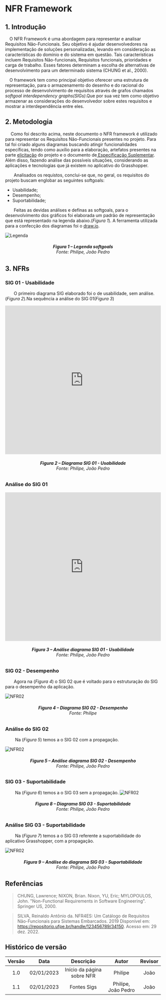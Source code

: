 # NFR Framework

## 1. Introdução

<p> &emsp;O NFR Framework é uma abordagem para representar e analisar Requisitos Não-Funcionais. Seu objetivo é ajudar desenvolvedores na implementação de soluções personalizadas, levando em consideração as características do domínio e do sistema em questão. Tais características incluem Requisitos Não-funcionais, Requisitos funcionais, prioridades e carga de trabalho. Esses fatores determinam a escolha de alternativas de desenvolvimento para um determinado sistema (CHUNG et al., 2000).</p>

<p> &emsp;O framework tem como principal objetivo oferecer uma estrutura de representação, para o armazenamento do desenho e do racional do processo de desenvolvimento de requisitos através de grafos chamados <i>softgoal interdependency graphs(SIGs)</i>.Que por sua vez tem como objetivo armazenar as considerações do desenvolvedor sobre estes requisitos e mostrar a interdependência entre eles.</p>

## 2. Metodologia

<p> &emsp; Como foi descrito acima, neste documento o NFR framework é utilizado para representar os Requisitos Não-Funcionais presentes no projeto. Para tal foi criado alguns diagramas buscando atingir funcionalidades específicas, tendo como auxílio para a elaboração, artefatos presentes na parte <a href="https://requisitos-de-software.github.io/2022.2-Grasshopper/elicitacao/perfil-do-usuario/">elicitação</a> do projeto e o documento de<a href ="https://requisitos-de-software.github.io/2022.2-Grasshopper/modelagem/especificao-suplementar/"> Especificação Suplementar</a>. Além disso, fazendo análise das possíveis situações, considerando as aplicações e tecnologias que já existem no aplicativo do Grasshopper.</p>

&emsp;&emsp;Analisados os requistos, conclui-se que, no geral, os requisitos do projeto buscam englobar as seguintes softgoals:

- Usabilidade;
- Desempenho;
- Suportabilidade;

&emsp;&emsp;Feitas as devidas análises e definas as softgoals, para o desenvolvimento dos gráficos foi elaborada um padrão de representação que está representado na legenda abaixo.(<i>Figura 1</i>). A ferramenta utilizada para a confecção dos diagramas foi o <a href="https://app.diagrams.net">draw.io</a>.

![Legenda](../assest/legenda1.jpeg)
<figcaption align='center'>
 <h6> <b>Figura 1 – Legenda <i>softgoals</i></b><br>
  Fonte: Philipe, João Pedro </h6>
</figcaption>

## 3. NFRs

### SIG 01 - Usabilidade

&emsp;&emsp;O primeiro diagrama SIG elaborado foi o de usabilidade, sem análise.(<i>Figura 2</i>).Na sequência a análise do SIG 01(<i>Figura 3</i>)
<iframe frameborder="0" style="width:100%;height:480px;" src="https://viewer.diagrams.net/?tags=%7B%7D&highlight=0000ff&edit=puts00090998907890709790&layers=1&nav=1&title=Diagrama%20NFR2.drawio#R7V1rc9u20v41nmk%2FSIMLARAf4zhJc9KkbuK%2B7cmXM5REy0wkUaEox8mvfwHeJIJLiZR5k2vPJDYpChKwi91nr7igL5cPbwJnfffen7mLC4JmDxf06oIQymyhfuk7P%2BI7mGES35kH3iy5t7vxyfvpJjdRcnfrzdxN7sHQ9xeht87fnPqrlTsNc%2FecIPC%2F5x%2B79Rf5T107c7dw49PUWRTv%2Fu3NwrvkLkZo98Jvrje%2FSz7aZskLSyd9OLmxuXNm%2Fve9W%2FTVBX0Z%2BH4Y%2F7V8eOku9Oql63L19%2FrOv7oN0fX6ehrc%2Ffwv%2Bvl1FA%2F2us5bsikE7ipsdmiaTC38ka6XO1PLl1yu%2FJX6dRn429XM1cMgdeUH4Z0%2F91fO4nffX6ubWN384obhj4T4zjb01a27cLlIXnUfvPAf%2Ffax5Mnlf6NLkVxdPSSDRxc%2F9i6u3cBbuqEbpPdWYfAjHstKL%2BOxcHq5Gyy6%2BrF%2FVRxu9kIz2W6y6s5rb7FIXr%2F1V%2BFrZ%2Bkt9Cg36q0btVof3O%2Fq%2F4%2F%2B0lmpRyoSJyHixt8GU%2FfAczzZI04wdw%2BNxxLSaXrtcXpC%2Bzeur6YZ%2FFAPBO7CCb37%2FHZwkl01z57bcY76I2GeGoxkdcxIwiI5TrIFf%2Balk3lJDIqXWMe8ZLG8VJLWo3iJWdLgJkL%2BXfxk2YPiJ5ow1L2z2CYfVeCwx7PTEWrt2I1aVl50MVyb3bqnPa1KfDow4ovjxG9FvFTnB47z%2FCDOgh%2FsqsIANc0PyVuvfU%2FNhKDEVhlhRBJaJ7aK4lk0Rns%2FFssPGk8yGcfgs%2ByLPYL15CA4baNIFKZPTBfOZuNN09vJY7gXFuqOMyxpjzGWiCOKOcKI5viEYqW0Cba4Mv4oIVzkPyDm8Ca45O07tPzo%2F%2B9mtbS%2F3rz7EL5lXx5GqXmZE1CXIOf87kyUeZ4jvrPw5itNV0USLQ0u790g9JT5%2ByJ5YenNZouIz9yN99OZRONptljrCUVTZJcX7CrhgITLIsRSmSP0Z7oPOeok5nzyeTsj%2BijzxJumyAMpLdGYYGbn6Jd85Klckj7i395u3FYEgVUBgBR3MYhVOWE5ZUFqq4o9pIpic3yHVDnNoGsdpDpgNMIripjvO99Q6gC62%2FMKpfceKYmkZGOW11FK7lRSSoWxsFJnhcG4MVhzsgtm7J7AVU6lJYPu67Mq5tPePkg21W4fnGav7SG6%2FCa1hX0GiM6qjOjkoBA%2BI%2BfLhN1TOfUbHncKWcOiMu%2BHyjXECKXUcPxQ%2BzzUaeoAPM4UA9v69kCZIlMFLK8JZHo5ZEWQEvk4uBpWDEJUQSM9wGxCDZht7%2FDGwOUCrsoJg4LZglEDGVN0Gsi2kTlSZq93BLExxgOAN%2BVuo84RzlFexLhx5FLqV%2BJsjARmXAjCcQpREk6xEB4jbjEsbSK4JN06HzGmz3xTS9hlfFOBw9igFB9OSduA5hMoH52SpH40ouHA%2BoBNYZzSdCCaD9vc0Fc4Nfjqqj6FWsyhkDFU26qPdJMJUNOQ38m0ncTqJ4CCSeUMj96MeTjmAWEatTro3xz5SNj9UOiDIssIcZLHiY32Yx%2BYVrHRod2Vs7d3CgXbeZUi6UnG1J6JzvOpZJimGnDIRjrGVX02ld213aioEWbYUCxMZnfqaqkRRoXRrMJobSsqq4qNdozHS%2FPREK%2FvfuiBIWlVt9HQQNOISNPK54KezJFSGoNZvHOGrBITmSvgtG6DVSorxVJVp0wx0%2B0ibDHGfPeTvLzHIVgSpQyKXILNd5LHo5pDTrCDQmCx8NabCGDeOWs3kgX%2BVg16%2Bf3OC91PayfaY98DZ52XDg0SKeMNk0yl5BBjA3YYC4oBYggboASWj1%2F6mzc%2FxefLf27WP39fB973qbz%2B9iZNPz%2B09Ck8jKDktb%2FxQs%2FXMHHih6G%2FBPBj6Bs0SEm2fJjrYpnxxFFCfOwEmXvjxWoeg8wxwxaxmcUERozEeEKJ%2F%2BxlKThFVD1ic4X6GImsmNBJvtHI1ojG2azjephb70FbN%2F2ywIgqNST3fvIpVCNCxjbd%2FVg2tD95kSWyOqHGdyMkAflCfezlzLvPsQb%2FttU1PJdqKcJRYla80EIrtiyy19Vf8%2BR3NM7EvKEpBI6sXxhtIgNDD4zl%2BqE47F8bZ%2BIt1JyS0dSs4wHzH7JZK1Kf%2FCHOzN0bPx4rP766XZiYuhctWnrX2Fp64fJb5bjJpc3w%2BMvmrLmFexuW7kX1dafean4T2fUjq%2B89QY00tONC0QJAjBmaaM4ryCp4gAcMAoREeRlj0QwV7C0qpaCmaUvJV1nUQWh5WkKHgygb824XE0qM3BPSkHg9TRqqJQOkYUGSXwfuvbu6eEkvXojof%2BqrN%2BdkJiQcS%2BQo9IVNUdrnbF1lj27am9qT1BLVt9WDsaXSUDQBwDKgF3h7eqGCoTJgvTDSmfx5zcAsSDNYHACc7Qkzei72Hy%2BhROmKE2kXebZbTQF62PqUnS%2F95VoZbBFij0A10m7mJ6ootBLceJvQXTp6ouqfvrPcrmb6d%2BA6i3PUIkHMuL2okdp7cITzMg9QIxR3q0YqpNsNWo1YzFAj1AbVyC4HrCNFUiViNgRFIkpoUa5ICAMWuGNVgpEcnC5Z3blT7WpCG3er117bHpcvJgtv6p%2BjZC2NyXchWutzZV4MQDIgE6MdeW4qSIBBi1ZmG%2F5hKSDXDaSwWsSQUKXtEOWqXUKIchvTInlw0LuMxdBa9yljPzmTSMBOncCZauGkvTtXGy2dtAvEWWp6riabdV5gPiEQv%2FEnQQTdNWduN9toBXDgnacLqFcVU3uDjrCRt4UJpGW6BfC8QtbKsLWMAeAtBupuiQHRh2wzJ6NB4VchHH2yotmEgf8162WIa6UrHicOLyNPue5hgLZhkLZB7S340BD9R1fJqZ%2BOVjhOHE7AC2%2Bjpe%2FMaVHc9jllb3XrB0tnFzu5ZO4Tnao%2FCb1W6fgkfV71RUuG2BP5TmzIeyABpWm3pzTJmStNTg1HIqXQqmICer0s1NrKgo2QOtvTrxbe1Au1xIZtgUmQPhm437bexgsP4%2Bbd83VFwtPc%2FKSEgw9knJmbXwBc2ilglv24ZUrXrn5erenxtsaiuPelKNn6u6dbgHBVemQNEzPL%2BuagMHhbWh1iaLAkC1eI5vSy%2FgDXVyVJ%2Bfqn651FfqwxAZRgayS4f02W8rc%2FX%2FqjL%2FarD%2BzNzYS%2BGvUTT0u5t6xurTpXM25IF0JtSL5YGJQv3CrUXDS2tG1G1JoSLgd5orpoIVzmqCAhT1PHnF1unneA7LQtal9NdV0vQd%2B2%2Bv%2BN%2B8VZFpHarSaZp0iiyeX4xQf2vabnBv66cZg2xcRGhhfZVfnte%2FZQS6YfOIu2vaWHlu7xwhkXatyycv79FSXQipLW5DJkTHcmGH73Jm4w26uI2G1bRRfHtASdhdo%2FkYFoPFzweb2u7QsbosDoxFo8uNNqyIt8eAUMrtAuhcXgqgSaEcxZx4k04gLY5K1FmmFegUTIE4V2NM%2FlFgX9od1CO7DNVHf1Gm6w0b1e4ljLMc%2Fd2g1uvYOpqkOUw2cF3AwTkDHQuWy35LaDOfTpdxE6RLz9xg0HJeh%2B34ZDOq37HkIv796%2F%2Fvz9vf3Fn97e%2F%2FX%2B9ddXllel5PuJyP2scDqV%2B1a3ch9c%2FvLKvQ7E%2Fh9rs0QvcGfurbfylPxGRWEe%2BlGhgv63Dvy5EsUbwLo3FcgqypSabpWKOTvwfk5KI3NBpkqDg0oDSsFtAr%2BD7F2llutIQ59WJfkhkdiYIO%2Bm%2FQ61zQLJk3vvWEZJPim28Wm78w6vYPkNOD%2BA2oYPn4I5dZSLbmtiqhQbDSF3OyP%2FkMvuRXmmRW8FMLq8MFLnL1ZTL6kyfIq5Y9fOLPBXSqkbCOb8Usn6K8KvscnSV4Uwvd9AxB3KJGsx%2FbqCBTNgTYGRUZE6UmY9qCokINvSYvnmFUWbdmGTPGyVEKK44CmYATi246oeAi1un9L0yvUeoixr92G9iEt6pl7Yojjtc7I6Io3yIejIpI1i2k9xwm4CCbCe6NQP1J6anaWq7LNYqYagyaoJZUHSwIHh9nTjmfcWEAbY4FDdO2GACUWQ1daiDjbFrwIT13YqWWa6Q5Gnu65SAo8i79TGcufbyEOq2Hm6iP%2FcRi1dQkWBW%2F1H0acZ9bbZLi8ST2hsmaE4v0GJ5ckXN%2FTunWf%2FaJvMPCKGPAGwIGkrqFYyCSin73wkNEtBcma8wH4uxjr2c1VY1kGYL7KEEoPyc0Fpv516enYBqv%2FzNttm2mQ9SY9OdXbKPDrm6dfpoU3HEg3aa9sC%2BlVLZGK7eKkpMYmxoXkyLZPLrANxLGqvwJ5UCc8NE8lmPFKd06tH%2B82zKRtc8V6x63%2BclbvQBddRK14ApCq2vvVyGbex1P22dfZcBnuZ%2Fr7GvmonuJvNc0Z%2FJ2w8MiEs5CwmUIf01twMBNU7twc4N3Hv9O%2FsOj6150yO%2FsbpSQ7Hz5Ab2Kk9ttG3TRhsUvnAHmFWY1Y74VdxhfNj77Fk3x74wkDAxODheMxTMxJ%2B%2B4RGX1%2BSD5d%2F03%2Fki%2Ftr%2B62NWi9baTkfwWx7akO5QSCfkdTf9Ri5AS4pOQP0cZAXauT7m%2Bcw0S67%2FYCT6DXh%2FI9JdCQMmil9m8KRqb%2FUWMO5T1r9iCgiVUQOSW%2FPwJ%2FH%2BYfI1V61vAPuGYG0xcpmPwmgnQTY5bMJFxo4gyqB6jZSDKvChUOi7%2BzO%2BNtr4pwe8YfZyWmGzByM8cJgzSUawln7VpFb%2Bq9qAI9y3zvZksuL3OHi8dmtAz%2FZMgW%2Bwy2Q%2BLz4%2BwN%2FP%2F387vb2P%2FP36Nv11V8hfMjy%2BSC%2FEbML4MMCG7Rnx1Pk8IfVmvcJPLWoyYU9TM7TV%2FbomrXXehly2PWccaqA9iI6t6OH5Jlas4nedmxCC7OYvd5sBpPzMysmOT3n%2B9RqTsxK5ERpYiFYbdOpI45V8cMNIOpZY23TV2kxXtJeFBQ8GxdsxW4sbqeH4wrEbSEUFlQ42uKIXhin4%2BqDcy1CBWYWFjoZLX86Lhfd6NUD%2BXE4B0uAuCOBKEwb8EfBU6jgkBoy0jP7hsF9vCklYC6GbCCVHN44FZa1043DbSSp2hMc25IJmxQ2DkY2EwyrZzDXiZ%2B5jaM1WOFQ6ZkXqBvxAyttHza7t0gJjxxwOFZujN8I4UvkfNulGfVWq%2FqOSt0RRaXT9Vkr53KG1QnZ0aRDjQ7DpaHV710poDxf9WBHdTC3997KWypgr2TxOZoifR5yWHtvVTjkEGwD0ISPnny27h%2Fes3d%2F3ry1UPD9j9GX0K4SPO0UAVhYSoSpzRVyRpYoAACLc8otYXPKbGlxAzlH3tYCBGgfEZbT2xao4OOTUK2EAASs3UClBEj1Ctr%2FmeqPoDrOGnfuosqyb6JXSCkcEtElY0gISjnigggkDKILPjCiFw5bJTYvEDztdJ%2BT7Q2gfJDgFaqhOiU4Qzbltq2dHraOTtcjuLQHRnCbmyX3IyqgnL9OiV6hvKJbojOEuZBCcIQYowWTHiEl2omNGBdUSiaxKd1x5D8bEuGZMM66k1Dv5raoXlL6WF4J0o9V8WK90BlERrpylE507W70ATOF%2FsNP07yauUt%2FHtfJ4NsoqerfMOtf%2Fty6m2gLp2GuX8%2FRuOwzzlUfdQqjt1XmEuuvzl1CyYwDdJPVX2xkBEl0%2BXOnZ7%2FDWVOouLwtZE0dy4jKZVXtMvv2E6taT%2B%2BrXg1w6ESV7nOdYHfzmZTN1t1HmIyNAryR5NW3UWtyC5fn83SShB01HfDgsxtWUaHYwSMYdg9rwLWKU07Orv6rR9dufX1g4YKjr6h82zrP5XCK8lMTGsQ4pIEWHS2dNw7rtWjjo7tw7yNJQOLmko8SGc5a7VhFMmfvCOCieAAFxlmIlf66ANRldIq4KVSANj%2BgVMHtdQFIj1UaVmZ%2Bo%2BcNPA5jph2umsOOcJmGYCTHHAS1WKRRUiZdIaow4MwsYcRpqADz76E%2BZlkz1RY22Dkc%2FXCEH4bcNicr3exHW%2F%2BV73C52rlHleKdehsnyJpClnSDCAPXWzlLRQs%2FpooTAfyoLFP%2F6UDO1%2FNS0r32fqjOxFktj9H8AciKBhPUWutfVqVN%2Fzlif87E2Gw%2BiUjf%2BF8cOwC2gvAgxythgFHKn390CU55CKc0glEiNCB%2Ffy1BO%2FUXfhB%2F3WA%2BcX5Ru0YRChm%2Fxrb4NRoNTZzp13mEQEf5t%2F4S6XL99P4fybvqUqRJ0iZte2LJP9WHuIFdgJZKRbirzY4cWkEs3aUfVOy4X0a5kjhLnqDPNhkhNpWmyxJD6ciQUdZet0rapn%2B4l1Zu5RogfwSOBbYe7rr1rVWesdwBony1mupyzwj%2F5c70ijtwrP3tNLoCJMrC%2B7Z1N78snYexesD69YCIeMaNzQcRc6zMbLCLdrendkhSysk9HSgTuPfexpt4C%2B%2F08t%2Bh50vEDtqCaxa1eRxAn%2FM99wLocwpNSZbXmLq9KCRn2gpOvX2Hlh%2F9%2F92slvbXm3cfwrfsy8Mwzg8HHIjV1r98sQkzHfYMbG%2Famn0KrvbQEv45I1hQyojNOaa4WCFNkI0opZYtbCYsjThPr5Bug8op3s6ozCHHcXtl0iCVqxx%2FcajZZ4UV3bU64iRtbRS3OiIXdRsdXUBBktPiMIdEzNFWXhymdUddPonRnHNEicEfVbt2YfNoS26ixOaiQeCCl%2BcgN98O5tKP2hOq7xPBiDDOrK2OI87RAmlDkIlC2goBrZDMo910p3mQk4bqzWiBAswyQpBEjIUldz9FUrTm2wBpAbZX6cxQ%2BORG4S3TCb3zcoBujcjtsYzsKDrbLp6PN2%2BXhXk%2BFdqy6JgcZGHQ1mjCpwFzMC6Q6rwTVva6sutcuHxbdmylN%2Bo0Zm8bjMkiGCsHbY1nyox0EzAsJUaSISEFZ0YJl1JvY0ptxJm0sCUts%2FVKy8gJV8n4eHyv3D2%2BYSzPNpINkWtSg%2FhUtukGw2Nk5z0sQlLFTQUBWLtxP5Y6pilshBTLSjvLMt05cuyxJTGWTCDGbZzWk3fFtRX6hHbrVtC5Wlw7UrD%2BV2wkMHS3AlcbM5%2FbPFJMOtbRxOyHAIBQAoCwNTdDlbZhTwWdU5x39HAhx1IOCZ33mnj%2Bu1eMWOiMhEUMvedHrPJn5P1Y9jSPiJF8bB1mT6i90Al2vLoMfM0cO4WipfN7f%2BbqJ%2F4f"></iframe>
<figcaption align='center'>
 <h6> <b>Figura 2 – Diagrama SIG 01 - Usabilidade</b><br>
  Fonte: Philipe, João Pedro </h6>
</figcaption>

### Análise do SIG 01
<iframe frameborder="0" style="width:100%;height:480px;" src="https://viewer.diagrams.net/?tags=%7B%7D&highlight=0000ff&edit=saidaquisaisqui097290790&layers=1&nav=1&title=NFR1%20USA%20ANALISE#R7V1rc5u41%2F80mdl9gUcXJMHLpmm73V42bbNPu33zH2KThNY2LsZp0k%2F%2FSFxsEAcMCTe7yUwbI2PF6Byd8ztXndDni7tXgbO6eefP3PkJQbO7E3p2Qgi1uCl%2FqZH7eARzMxm5DrxZMrYb%2BOT9cpNBlIxuvJm7zt0Y%2Bv489Fb5wam%2FXLrTMDfmBIH%2FM3%2FblT%2FP%2F9WVc%2B0WBj5NnXlx9LM3C2%2BSUYzQ7o2%2FXO%2F6JvnTFkveWDjpzcnA%2BsaZ%2BT8zQ%2FTFCX0e%2BH4Yv1rcPXfnavXSdTn7vLrxz65CdL46nwY3v%2F5Dv74b8WQvm3xk%2BwiBuwzbnZomjxbep%2BvlzuTyJZdLfyl%2FnQb%2BZjlz1TRIXvlBeONf%2B0tn%2Ftb3V3IQy8FvbhjeJ8R3NqEvh27CxTx5173zwi%2Fq4xObJ5f%2FRZciuTq7SyaPLu4zF%2Bdu4C3c0A3SsWUY3MdzmellPBdOL3eTRVf32avidLNnisl2DytHXnrzefL%2Blb8MXzoLb65muZAfXcvVeu%2F%2BlP9%2F9BfOUt5SkzgJEdf%2BJpi6FffxZI84wbVbNR9LSKfoleH0hPavXF8%2BZnAvbwjcuRN6t%2Fnt4CS76np7345z5IuEeRowktkzIwmT5DjJEvyJlx7MS2JUvMR65iWT5aWSbT6Kl5hpa9xEyO%2FFT6Y1Kn6iCUPdOvNN8qcKHPZ4dtpDrR27UdPMiy6GG7Nb%2F7SndYlPR0Z8sZ%2F4nYiX%2BvzAcZ4fxEHwg1VXGKC2%2BSH56LnvySchKLFVDIxIQuvEVpE8iyYo82Oy%2FKTxQybzaHy2%2FWKPYD17FJy2liQK0zumc2e99qbpcHIbHoSF%2BuMM07YmGNuII4o5wojm%2BIRiqbQJNrk0%2FighXOT%2FQMzhbXDJ6zdo8dH%2F38VyYX2%2FePM%2BfM2%2B3RmpeZkTUKcg57x1LqV5niO%2BM%2Feul4qukiRKGpzeukHoSfP3WfLGwpvN5hGfuWvvl3MZzafYYqUeKHpEdnrCzhIOSLgsQiztcUS6E9SXc%2B9yZEzs%2FuSL5UzrHA%2BktEQTgpmVo18y00O5JL3Fv7pau50IArMGACnuYhCrcsJyyoI0VhUZpIpic3yHVDndQtcmSHXEaITXFDE%2Fd76h1AF0k%2FEKpWOPlES2zSYsr6Ok3KmllApzYanOCpNxbbL2ZBfM2AOBq5xKSybN6rM65lNmHySbarcPHmavZRBdfpNawhoXovtw%2B9f7L2efA8eZf7fJh7ev%2Fz7zDVIb0dmjQviMHC4T9i85U7%2FhfqeQOS4q82Go3ECMUEo1xw%2B1DkOdpg7A%2FUwxsq1vjZQptqqA5TWBnV6ORBFUEnk%2FuBpXDELUQSMDwGxCNZht7fDGyOUCrssJo4LZglENGVP0MJBtIX2mrb3eE8TGGI8A3pS7jXpHOHt5EePWkUupX4mzCRKYcSEIxylESTjFRHiCuMmwbRHBbdKv8xFj%2BsQ3jYTdlm9qcBgbleLDKWlb0HwC5aNTNmkejWg5sD6AZ7quKYxTmo5E82GLa%2FoKpwZfU9UnUYs%2BFdKm6lr1kX4yARoa8juZtpNYwwRQMKmd4TGYMQ%2FHPCBMI1cHHV3kY8vDrYQ%2BKDK1ECd5nNjoPvaBaR0bHdpdOXt7p1CwlVcpNn2QMZUx0Xk%2BlQzTVAOO2UjHuK7Ppra7th8VZWCGNcXC7O1IUy1lYFSYzSzM1rWiMuvYaPt4vDQfDfHm7ocBGJLWdRuNDTQZxNatfC7ogznStrXJTN47Q9aJiVxL4LTqglUer%2BqkKaa7XYQlJpjvfpK3MxyCbSKVQZFLsP5J8nhUU%2BUEqxQC87m3WkcA88ZZuZEs8Ddy0tOfN17oflo50R77GTirvHRokUhb3tDJVEoOMdFgh7agGCCGsABKYPvxS3%2Fx6pf4evrlYvXr7Srwfk7t8x%2Bv0vTzqqVP4WEEJc%2F9tRd6voKJl34Y%2BgsAP4a%2BRoOUZIu7a1UsM7l0pBCfOMHWvfFseR2DzAnDJrGYyQRGjMR4Qor%2F7du24BRReYvFJUBkJLJiQif5RoalEI2zXsX1MFfenbJuhmUBg0o1ZGd%2B8ilUBiETi%2B5%2BTAvan7zIEts6odZ3IyQB%2BVz%2B2dOZd5tjDf5jo2p4TuVShEZiVjxTQiu2LLbvy1fXye9onkt9QFEInFm9YawjA0NNjO3VXXHaf9fOpTeXz5TMJp86njD%2FR9YrSeoH%2FxFn5mbmj%2BfKzy%2BHCw8mx6JFS0e1raUWLr9V9ptcygyPv2zOmpu7V2HpXpRfd%2Botry8iu94wh94TVEtD2y8UTQDE6KGJh2wAMJ8DBKV5Rk2r9VIuwVmGAVisci%2FsZ0lmSpaEZvkc2f2V%2FJffCnsZcB0G%2Fnf3uT%2F3FSJOnDpX3nyuDdX3IkAKOu96KkU%2FdZmvNqdhaQbvYTUqUgSV18BIh6LteaFZjYjDiEGnsFFep5l0i0IzK0spiGy6ApV1FnUUqJKW0KHSqsO838WEEnEzoABS5w%2FTvnLJAO1bQA7ngXvrLk%2Be05NnIvqf%2BvLDOR0NCcMSvQ19YV11D%2Fm0bhD46%2B4e7ShRSf1tdadtqTT1gQDGGYBDeFc4hA5onMnPfNcU%2F4mU4FfODD9WY9NKKvC8LrEBRcLJxASkX9Hz1KKGruGiGLGGNlQNT15HMxPS0SYHTM3u1Ao9FM8PL6FE6YoT2ypKj351doUZM4wWe%2B4vVk7oRbZ6ZE4jFWA6UpXtR2biOnQXjnpQ%2BU%2BNLKTZo34HrjM%2FRH0exIw7iEJvvAcNnJd5gEKnuE%2BFjmvk2R6gQueVVKCaRofUzhAavQYtRq3RTaZpdGqBGn2XiNuTTq%2BTtjAGnS5KaFGu0wkDFrhnrY6RDazvsGp9eeNOlb8frd2NWntlkJ8%2Bu5x7U%2F8QlVypS7MPLdecK%2FeL161G68V9jmuA%2BgPUcqKaCpa1lwxDaLkawnjUWo5ZWrzUFpBrGYJxHVpWUOeJMao4q4QQ5T4wk%2BSWmw6u7jC01kOqu09SZCldN3UCZ6r0hPI%2Bn62VtFIuWmeh6Lm8XK%2FyuuuITNu1fxlEBq3izM16E60ADrzDdFEPqu0bb9CtDZnKQ0wghd%2BvWVsjifMAFb5VrfBxUTYOoOB5jbUft4LXzFiTgQjWxoDWQVZ3C4trBF8erOPjJIu0rTJuuXKCl5GnXO0zQNEzSNGj7hZ8bHbtR1eqiF%2BO0vVOHGnGc2%2BtFN%2FM6VDTDfnI3vLKDxbOLqx%2BytwjfVT%2FMvQ6pWN3iGVAJ3xz0bI1lu5TQxnyodkAXrG6SnDFnBy40uRUi2xQCq0qJqDv10SdrSzYk7G3Pf1i7k29UEls2Ay7DNI7A%2FfHxpMgtNpk2d3fVCQc5%2BYnJRxckfyub34BcGlHtgr8EPYwHrHStWte4qPHfcyJKO59W5Rs%2Fd3dHUC4Ou06x4mZ7eaWuNB42zZ7xNBgdXid%2BPLxrH%2B63tv4pzkhgBLsjAS3L8nC%2FuvDc9%2F4Zr14z15dXNIXxjBR5XT1YFHSZFWZFq03CLUg%2BWJiUL5wsxVfB7i0XcaV22LuSp6oz9qE2zkq2JCTr2fOLjfPe0B2yha1zqaq9ISgHxv1%2F9r95iyKSO1KkcyTJFHkcvziDVmH9aGBv3581W0xsZZySnYNB7KePdSR6Qc%2BRdfe0qqle7xwxoVy%2B21noeyKEmhFSWdyGTKmexMMb71LN5hlijN321bSxdEtQWcu909kIGo3F3xeLxv7wsYoMHqxFit3WgN5kY9sgXEt2qewGF0BWTuCedv8Ko24ADZ5Z0F%2BmFcgEXKk0I7mudykoD%2B0X2gHdrzsr5TPDdaq7Vwca9nnuVu5wZVXmTs%2FRjl8UMBNMwEZA53LVkduO5hDj7%2BhYRXxsj2kKiVotoVUlU7rv53h85t3L7%2F%2BfGd986dXt%2F%2B%2Be%2Fn9henV6T5zJHJ%2F28Mllftmv3IfXP7you4exP4%2FK716O3Bn7pW39KT8RkVhHvpR5ZT6twr8aymK14B1ryuQZZSkNt1IFXNw4P2QlMbWBZkqDQ4qDSgRvQ38DrJ3neLSPb0FO5XkVSKxNUHeTydAqqW%2FU%2FLgNoCm1rMFSJ9rrwkgXHe%2Fn2%2FGnM5Yzn7lyYx6Eh5olXSa3gh3Yvr9KKERIs2eGZQMB17Q8wAyGESrHQYjMP1TAtcIgh0ZKVQXUoYzDRS1Qqui96p%2Fshw4VaqCyhWlQvkdgimG4u%2F9EwMKVB47MfQsSwOO2g8gsGqUyh0fNfD%2B1KAhakUOu80gtXQeB0tFKC9p4Eg6Wtc6nSTGUA26Jf%2BYGw0KSF4M3N1AtfGJvFTPllMv6eZzjCUR584s8JfeL0dzzB1ehcRwbQcbbLL0XSH0pA4gkRQqkOiuoHNfPPCpAfJoGiDz6naKpOg%2FGKLDMa%2FhyRkx9MBIQ3TSEEcg9rCBhU27HLaPPLqMn7UpFM0SQhQXPEXMgAjsufEEgRZ3SPV85np3UTWqe7eax10npl7YoX4e8mFV5i7Kp%2BpGob8o9%2FcYH9hNMCZWDzr1A7mnZgeJvYbsp9FA0Gy9WHZB0sAJtJ11eT5w73oVJUqXXUsxGsB1WPK1D7wrpNAsCQ51LCQMgH8EmV0t6gGXpfHGiRCmnqJflC99d9ag0Pr36kBxrzdRVo9k5%2Bk8frmJ%2BiKHkgJX6kUxDydqEL1ZnCTZO7HbBcU5%2BVJFXn5zQ%2B%2FWecrp6ZKZDaLJEwCXk64SQWHXxFFGd%2FieECjaJ1KGUJU1KDFiVclSy3Fr0cPRBMZ6jibUWNZR2PR2CSVGFU2AAvO9%2BtN32a3%2F56037TT9P0q%2FeX122vrNmYa0Ugm4r0qhu4MD93W%2FefKbj8dvbldzF5vo2AfKZx7AlQ5GSEv0brfGUVuqWMr%2F%2FFJvIWWu9BM0WjtcaFInf3ycZuuWR%2BpL0%2FrlKKQF8Vmy4oMaqn87S3euOgJGxwgCFqlk6ysvVxIea%2FYfGyfjq820ovCVoSt3grteP7Wc6IWNDd1ehaJ0BDpNuDP%2FLjnwcoIq0pTSwaITwbKnnufJ0nNSO3zMOarRDCRTH5TAl8yaq9PL7r%2BoDTWh2%2Bv%2FomsrvTy7O0nLRtXVffbq3A3k9oh2VzTYumrOFhuVJDImzJktN4LN0mTKkdQbGZZWKCG07Vu32sgQehs3baKSWiPJFc595rZEnlZ8YSCDQOPheM6HljL99QkZ35%2BT96ef6Rf72e259dpCnfe76TjjUz%2FAzYKKCkE%2BI2nQ4TFyA1xScgCosJIXGjQK0Qxsg%2FbZJhx8iEE7VfxzGUZHf8ykKk5h4tRfKAzo3CY9wkWUolFEdMnRWIF%2FHRcuI1eFNvJRkCdk2BUr641ogT604CFZncUxSA3JPGZUWE6W8pi%2FVYUJDbCFdaewEHyGOil1XRSN18VxVTppL4rDZFwwLnM4ZcIGHDOdtLULx5k%2BGeOFydorHYf7sJhFbhm%2BT01yx65JTfT%2BnRfGxovJ7eQ6Nl5sypLrnfWiLu4zF8PbLqlFMt6WN1%2Fnn9%2Fzd9Ovb66u%2Fr5%2Bh36cn%2F0b1hL8I4bkBrMKqNAED56lUBYdNrs76rBG8%2FFHLWw1OR%2B%2BsvvXrCuHqwl5uAcutpIW0Dw6Gn6ANN9GT7MnNhcPzPX2pM2eZjTZybNiOvZTZnKjk%2F5YiZwoLYEA%2Byd15bmu1LBjT0VpsLbpu7Toge4uNQVO%2Bz7KnhExKcrXvf82Khevfomvp18uVr%2FergLv59Q%2B%2F%2FFq0K4ETjDdIvjldSzFJgJxSwgJxKURY3JEE%2Fy%2Bfd9iJjMJFZiZWKiaBWVEhE7ylQwu%2BgE1FWUUOIcJgUwcAm0v2oKXFn6EGm7aMcNs%2FRgO%2BFhMSgmYf2K3UHEIb5way9rrxuEWsqncExxbNhMWKWwcjCwmGJb3YK6qUnIbR0k7Z72ShJEXV96dssklwgrkQHzDUhnn7e4tUsIjFW742kf8tkL4EsnedQVvs9Wqv6NSX1BR4%2Fd9anyXB9i0CaceUERHeoRTMFYdW9%2BQM2mlXC8HMGJ7eLZ33tJbSKtKyuJDtAMHPEKx%2Bd7Se0lRaKv1GbmiNfxsB2i4VNer9p6yRL6at3fv2JsPF69NFPz8x%2FgWWnWyOXoFXya2bYSpxaXRgkxRwF4m55SbwuKUWbbJNaMlijIU0Ff3YLx8q1kCFXzbNlRBKwC6Wy3Uz4JUH7AJ7m9Bdbw9gmwXiraHJvqATQEeQnSbMSQEpRxxQQQSGtEFHxnRTf0QXWJxQMADarUFAwskeI0a%2BV4JzpBFuWUpf5Ol0mWaEdy2RkZwi%2Btd1gwqoOTwXok%2BYDEzTHSGMBe2EBwhxmjBm4KQFO3EQowLatvMxrp0x5HrckyEZyJ%2F4JZhQ4VcXVG9pCFGeVnqMAbds9VcpTRqdS1RfuO5u%2F6x8daFkxSP07KduQv%2FOi7axVdRlufv8NR%2FfNi462gLp%2BHdPw%2FRrh8yvtscdQqtnTEFTMzOOlFVV4OM3UPZfLGRFp8yMpW7A557iYrL20G24L5MwFw24S6jNZtQ2Hlaa%2F3ypKqz4fvP8YM9%2FQfSw6PpPsJEL4o3bF5%2FG3Umt3B5HlsvVSFRKyoPPoV6GVUUVx4mvbtZAa5lnGp1cIXCA3rVm%2BsDExccfUXl29XJ9NWp%2BccmNIh23DQtOlp6b%2B07aBXZR3fu3kaSgMTnCTxKZDgruWMlyZyZA7xbKTAOQqwM15KoKaNTxHWhAnRqA6UKbqMlEfwUiPaCMYc8OflxGDPte9oedoTLkwQjOeYgqMPipJKmDTWiCiNOihNanIYKKCcO7G67PT%2Bjgw12CIdY7%2BGHMffw29aSD6Ot%2F833oF%2Fu3KNS8U69tRNs27aXtA0KA9dbOgtJCz%2BmihMB%2FKhOXL10IOfrYSnpQZsE1WfibQ2b1iUIqAYAcwO7qwYn%2B2XI4eXUxJQpJUNJPfigTYHqHJF3iEYYZ2Ki94ZHpLDgfbdnhfxk%2BX6Ze6U42V%2BK16it5qNrAMtjaaWhpBLpDQVeGmm8abyf1dcNri%2BdP6T4koRC2q%2BJJf6MZkOXzvT7dWQKGPmP%2FhGBKnV39kXyqaYUaZO0SaO9WAVPvTmogKf%2BQupqd7nekUNp6oW78IOap92VUa4k4JUn6JNxrBrC2YWGqlBKPmQdt6F2S05G6NJRP0jz1Qptm1t8EzwZpO%2BTKfY2TO4U2r9YTlW9eQTEfUWJ6KAJ9SLqzbTyN9PoCpAoc%2B%2FHxl3%2FsXDuJvIG888KEfEE4NuP5uZYmVngITddnZhZEqmEEPyQOR3ngXvrrb1Lb%2B49vP%2FA2BNXYk95wUeOujw5bcjnPfQODIcUI7RZXmOqhuCQnOkqSvj6DVp89P93sVxY3y%2FevA9fs293YPvDIzBPDcL0yAkDG5J3Zp%2BCqz22ygvOCBaUMmJxjikudgkgyEKUUtMSFhOmQpztdAloi8op3t5SmUMe%2FO5aBYBUrnM6XVUb6Boruuu1xknaWy3utUZOmnZaa0adbPyrSqLsbR2YeFlH0jjQIFrbZoMSjT%2Fqtg3EWh6mwXWU2F5YDqRAeTJ4%2B%2F2oTv2oca38PhGMCOMU5%2Fo44skCSbivkD9EQCtkG1po%2B%2FwhkJN%2BH2%2BGwUwtFkzERJhVwYTufBsgLcAWQ70ZCp%2FcKM6oO6F3Xg7QrRG5PRaRHUVnm7m%2FrpINT26Mx7Iwz%2BekmyadkEoWBm2NNnwaMAfjAqkOO3Moc16HSkrMH9iBzXSgyZEdLYMxuwjGqkBb1ylLhupCiG0bI5shYQvOtFo6qd4mlFqIM9vEpm3q7Yc6Rk64TurN45t1Z%2FiGsTzb2GwEXJPav62xTT8YHiMr72ERNpXcVBCAjY90wbaKaQoLIcmytrVN9905cqyJaWNsM4EYt3Ba2N8X1w7YQAV2K6ikOa4cKVj9K3Z0GLtbgcuNmU8yNySTTlQ0cftDAEBoA4CwMzdDndZ5x4LOKc47eriwJ9lMn%2BHR%2BaAVAG%2B9YsRCZSTMY%2Bh9vccqf0Lej2VP%2FfAwm0%2FMavaEWmx1do7wgZ8NU06l%2BgEADhwB22k6IJyX%2BfsRwtTL0skuc3BYWgwYjRmIGFiTU3DSzgCkOMoWgJWkEBopcHp66LCEGLBr1ECE2Ob1lJeTDkCHOp734X1n8DlQO%2B9GEpzcuTfIQ7wbu2An5flgp7QfTzo7WErzarRYIpgyU9a%2FArOBBbPuYx0lJp1Ii2r7oznhVN0p5qZu6TaOg2JR6O4gzBwuFppt3J6jpGI5fyvpZpE8ATDq%2FcAMuOnvb4iEo8NKMtvO1vLBSNrMeVjK%2FH4QwLD15A9MoG5ObRJDXga%2B8ursBJxaiHf%2BzFV3%2FD8%3D"></iframe>

<figcaption align='center'>
 <h6> <b>Figura 3 – Análise diagrama SIG 01 - Usabilidade </b><br>
  Fonte: Philipe, João Pedro </h6>
</figcaption>


### SIG 02 - Desempenho

&emsp;&emsp;Agora na (<i>Figura 4</i>) o SIG 02 que é voltado para o estruturação do SIG para o desempenho da aplicação.

![NFR02](../assest/11desem-nfr-sem.png.png)
<figcaption align='center'>
 <h6> <b>Figura 4 – Diagrama SIG 02 - Desempenho </b><br>
  Fonte: Philipe </h6>
</figcaption>

### Análise do SIG 02

&emsp;&emsp; Na (<i>Figura 5</i>) temos a o SIG 02 com a propagação.

![NFR02](../assest/11desem-nfr.png)
<figcaption align='center'>
 <h6> <b>Figura 5 –  Análise diagrama SIG 02 - Desempenho </b><br>
  Fonte: Philipe, João Pedro </h6>
</figcaption>


### SIG 03 - Suportabilidade

&emsp;&emsp; Na (<i>Figura 6</i>) temos a o SIG 03 sem a propagação.
![NFR02](../assest/NRF-supp.png)
<figcaption align='center'>
 <h6> <b>Figura 8 – Diagrama SIG 03 - Suportabilidade </b><br>
  Fonte: Philipe, João Pedro </h6>
</figcaption>

### Análise SIG 03 - Suportabilidade
&emsp;&emsp; Na (<i>Figura 7</i>) temos a o SIG 03 referente a suportabilidade do aplicativo Grasshopper, com a propagação.

![NFR02](../assest/NRF-suppanalise.png)
<figcaption align='center'>
 <h6> <b>Figura 9 – Análise do diagrama SIG 03 - Suportabilidade </b><br>
  Fonte: Philipe, João Pedro </h6>
</figcaption>


## Referências

> CHUNG, Lawrence; NIXON, Brian. Nixon, YU, Eric; MYLOPOULOS, John. "Non-Functional Requirements in Software Engineering". Springer US, 2000.

> SILVA, Reinaldo Antônio da. NFR4ES: Um Catálogo de Requisitos Não-Funcionais para Sistemas Embarcados. 2019 Disponível em: <https://repositorio.ufpe.br/handle/123456789/34150>. Acesso em: 29 dez. 2022.


## Histórico de versão

| Versão |    Data    |          Descrição          |      Autor      |     Revisor      |
| :----: | :--------: | :-------------------------: | :-------------: | :--------------: |
|  1.0   | 02/01/2023 | Início da página sobre NFR  |   Philipe   | João |
|  1.1   | 02/01/2023 | Fontes Sigs  |   Philipe, João Pedro   | João |